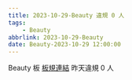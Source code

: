 ```yaml
---
title: 2023-10-29-Beauty 違規 0 人
tags:
    - Beauty
abbrlink: 2023-10-29-Beauty
date: Beauty-2023-10-29 12:00:00
---
```

Beauty 板 [板規連結](https://www.ptt.cc/bbs/Beauty/M.1630069980.A.84B.html)
昨天違規 0 人
